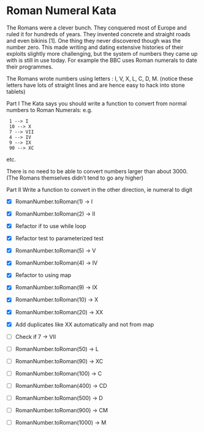 # Roman Numeral Kata
The Romans were a clever bunch. They conquered most of Europe and ruled it for hundreds of years. They invented concrete and straight roads and even bikinis [1]. One thing they never discovered though was the number zero. This made writing and dating extensive histories of their exploits slightly more challenging, but the system of numbers they came up with is still in use today. For example the BBC uses Roman numerals to date their programmes.

The Romans wrote numbers using letters : I, V, X, L, C, D, M. (notice these letters have lots of straight lines and are hence easy to hack into stone tablets)

Part I
The Kata says you should write a function to convert from normal numbers to Roman Numerals: e.g.

     1 --> I
     10 --> X
     7 --> VII
     4 --> IV
     9 --> IX
     90 --> XC
etc.

There is no need to be able to convert numbers larger than about 3000. (The Romans themselves didn’t tend to go any higher)

Part II
Write a function to convert in the other direction, ie numeral to digit

- [x] RomanNumber.toRoman(1) -> I
- [x] RomanNumber.toRoman(2) -> II
- [x] Refactor if to use while loop
- [x] Refactor test to parameterized test
- [x] RomanNumber.toRoman(5) -> V
- [x] RomanNumber.toRoman(4) -> IV
- [x] Refactor to using map
- [x] RomanNumber.toRoman(9) -> IX
- [x] RomanNumber.toRoman(10) -> X
- [x] RomanNumber.toRoman(20) -> XX
- [x] Add duplicates like XX automatically and not from map
- [ ] Check if 7 -> VII
- [ ] RomanNumber.toRoman(50) -> L
- [ ] RomanNumber.toRoman(90) -> XC
- [ ] RomanNumber.toRoman(100) -> C
- [ ] RomanNumber.toRoman(400) -> CD
- [ ] RomanNumber.toRoman(500) -> D
- [ ] RomanNumber.toRoman(900) -> CM
- [ ] RomanNumber.toRoman(1000) -> M

